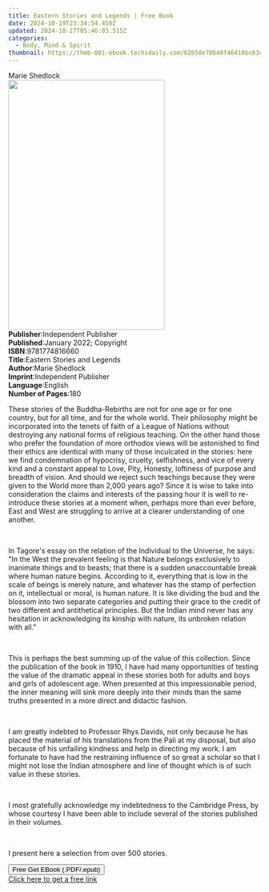 ```yaml
---
title: Eastern Stories and Legends | Free Book
date: 2024-10-19T23:34:54.458Z
updated: 2024-10-27T05:46:03.515Z
categories:
  - Body, Mind & Spirit
thumbnail: https://thmb-001-ebook.techidaily.com/62858e70b48f46418bc63c5b49ed5b145067889e2d9d74d9a8344143ebd1aa55.jpg
---
```

<main id="book-container">
  <div class="flex flex-col">
    <div class="book-brief flex-1 py-6 px-4 sm:p-6 md:py-10 md:px-8">
      <!-- brief-->
      <div class="book-brief-main">Marie Shedlock</div>
    </div>
    <div
      class="book-meta-info flex-1 grid gap-4 col-start-1 col-end-3 row-start-1 sm:mb-6 sm:grid-cols-4 lg:gap-6 lg:col-start-2 lg:row-end-6 lg:row-span-6 lg:mb-0"
    >
      <div
        class="book-meta-info-left place-content-center mt-4 p-4 text-sm leading-6 col-start-2 col-span-2 dark:text-slate-400"
      >
        <img
          class="w-full h-500 object-cover rounded-lg sm:h-255 sm:col-span-2 lg:col-span-full"
          src="https://img-001-ebook.techidaily.com/def45d705d582f6b85ed500f2dce45d991eaca1f3765f74c669e6b03c3b54fa6.jpg"
          alt=""
          width="312"
          height="500"
        />
      </div>
      <div
        class="book-meta-info-right mt-2 col-start-1 row-start-2 col-span-3 self-center"
      >
        <!-- meta data  -->
        <div class="flex flex-col px-4 md:px-8">
          <div class="flex-1">
            <strong>Publisher</strong>:<span class="px-2"
              >Independent Publisher</span
            >
          </div>
          <div class="flex-1">
            <strong>Published</strong>:<span class="px-2"
              >January 2022; Copyright</span
            >
          </div>
          <div class="flex-1">
            <strong>ISBN</strong>:<span class="px-2">9781774816660</span>
          </div>
          <div class="flex-1">
            <strong>Title</strong>:<span class="px-2"
              >Eastern Stories and Legends</span
            >
          </div>
          <div class="flex-1">
            <strong>Author</strong>:<span class="px-2">Marie Shedlock</span>
          </div>
          <div class="flex-1">
            <strong>Imprint</strong>:<span class="px-2"
              >Independent Publisher</span
            >
          </div>
          <div class="flex-1">
            <strong>Language</strong>:<span class="px-2">English</span>
          </div>
          <div class="flex-1">
            <strong>Number of Pages</strong>:<span class="px-2">180</span>
          </div>
        </div>
      </div>
    </div>
    <div class="book-description flex-1 py-6 px-4 sm:p-6 md:py-10 md:px-8">
      <div class="book-description-main">
        <div accordion-content="" id="description">
          <p>
            These stories of the Buddha-Rebirths are not for one age or for one
            country, but for all time, and for the whole world. Their philosophy
            might be incorporated into the tenets of faith of a League of
            Nations without destroying any national forms of religious teaching.
            On the other hand those who prefer the foundation of more orthodox
            views will be astonished to find their ethics are identical with
            many of those inculcated in the stories: here we find condemnation
            of hypocrisy, cruelty, selfishness, and vice of every kind and a
            constant appeal to Love, Pity, Honesty, loftiness of purpose and
            breadth of vision. And should we reject such teachings because they
            were given to the World more than 2,000 years ago? Since it is wise
            to take into consideration the claims and interests of the passing
            hour it is well to re-introduce these stories at a moment when,
            perhaps more than ever before, East and West are struggling to
            arrive at a clearer understanding of one another.
          </p>
          <p><br /></p>
          <p>
            In Tagore's essay on the relation of the Individual to the Universe,
            he says: "In the West the prevalent feeling is that Nature belongs
            exclusively to inanimate things and to beasts; that there is a
            sudden unaccountable break where human nature begins. According to
            it, everything that is low in the scale of beings is merely nature,
            and whatever has the stamp of perfection on it, intellectual or
            moral, is human nature. It is like dividing the bud and the blossom
            into two separate categories and putting their grace to the credit
            of two different and antithetical principles. But the Indian mind
            never has any hesitation in acknowledging its kinship with nature,
            its unbroken relation with all."
          </p>
          <p><br /></p>
          <p>
            This is perhaps the best summing up of the value of this collection.
            Since the publication of the book in 1910, I have had many
            opportunities of testing the value of the dramatic appeal in these
            stories both for adults and boys and girls of adolescent age. When
            presented at this impressionable period, the inner meaning will sink
            more deeply into their minds than the same truths presented in a
            more direct and didactic fashion.
          </p>
          <p><br /></p>
          <p>
            I am greatly indebted to Professor Rhys Davids, not only because he
            has placed the material of his translations from the Pali at my
            disposal, but also because of his unfailing kindness and help in
            directing my work. I am fortunate to have had the restraining
            influence of so great a scholar so that I might not lose the Indian
            atmosphere and line of thought which is of such value in these
            stories.
          </p>
          <p><br /></p>
          <p>
            I most gratefully acknowledge my indebtedness to the Cambridge
            Press, by whose courtesy I have been able to include several of the
            stories published in their volumes.
          </p>
          <p><br /></p>
          <p>I present here a selection from over 500 stories.</p>
        </div>
        <div class="accordion-fader"></div>
      </div>
    </div>
    <div class="book-excerpts flex-1 py-6 px-4 sm:p-6 md:py-10 md:px-8"></div>
    <div
      class="book-about-author flex-1 py-6 px-4 sm:p-6 md:py-10 md:px-8"
    ></div>
    <div class="book-free-get flex-1 py-6 px-4 sm:p-6 md:py-10 md:px-8">
      <button
        id="btn-free-get"
        class="bg-blue-500 hover:bg-blue-700 text-white font-bold py-2 px-4 rounded"
      >
        Free Get EBook (.PDF/.epub)
      </button>
      <div id="countdown-display" class="px-2 text-lg mt-2"></div>
      <a
        id="free-link"
        class="hidden bg-blue-500 hover:bg-blue-700 text-white font-bold py-2 px-4 rounded"
        href="https://www.ebooks.com/en-us/book/210454558/eastern-stories-and-legends/marie-shedlock/"
        target="_blank"
        >Click here to get a free link</a
      >
    </div>
    <script>
      let countdownTime = 0;
      let countdownInterval = null;
      document
        .getElementById('btn-free-get')
        .addEventListener('click', startCountdown);
      function startCountdown() {
        countdownTime = new Date().getTime() + 60000 * 3;
        countdownInterval = setInterval(updateCountdown, 1000);
        document.getElementById('btn-free-get').disabled = true;
        document
          .getElementById('btn-free-get')
          .classList.add('bg-gray-500', 'cursor-not-allowed');
      }
      function updateCountdown() {
        let currentTime = new Date().getTime();
        let timeLeft = countdownTime - currentTime;
        let secondsLeft = Math.floor(timeLeft / 1000);
        document.getElementById('countdown-display').innerHTML =
          `Remaining time: ${secondsLeft} seconds.`;
        if (secondsLeft <= 0) {
          clearInterval(countdownInterval);
          document.getElementById('btn-free-get').classList.add('hidden');
          document.getElementById('free-link').classList.remove('hidden');
          document.getElementById('countdown-display').innerHTML = '';
        }
      }
    </script>
  </div>
</main>

<ins class="adsbygoogle"
      style="display:block"
      data-ad-client="ca-pub-7571918770474297"
      data-ad-slot="8358498916"
      data-ad-format="auto"
      data-full-width-responsive="true"></ins>
    